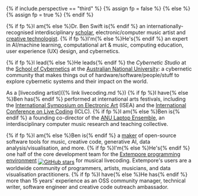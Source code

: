 {% if include.perspective == "third" %} {% assign fp = false %} {% else %}
{% assign fp = true %} {% endif %}

{% if fp %}I am{% else %}Dr. Ben Swift is{% endif %} an
internationally-recognised interdisciplinary
[scholar](https://scholar.google.com/citations?user=OQdYgLEAAAAJ),
electronic/computer music artist and
[creative technologist](https://github.com/benswift).
{% if fp %}I'm{% else %}He's{% endif
%} an expert in AI/machine learning, computational art & music, computing education,
user experience (UX) design, and cybernetics.

{% if fp %}I lead{% else %}He leads{% endif %} the _Cybernetic Studio_ at the
[School of Cybernetics](https://cybernetics.anu.edu.au/) at the
[Australian National University](https://anu.edu.au): a cybernetic community
that makes things out of hardware/software/people/stuff to explore cybernetic
systems and their impact on the world.

As a [livecoding artist]({% link livecoding.md %}) {% if fp %}I have{% else
%}Ben has{% endif %} performed at international arts festivals, including the [International Symposium on Electronic Art](https://www.isea-web.org)
(ISEA) and the [International Conference on Live Coding](https://iclc.toplap.org)
(ICLC). {% if fp %}I am{% else %}Ben is{% endif %} a founding co-director of the
[ANU Laptop Ensemble](https://comp.anu.edu.au/courses/laptop-ensemble/), an interdisciplinary
computer music research and teaching collective.

{% if fp %}I am{% else %}Ben is{% endif %} a
[maker](https://github.com/benswift) of open-source software tools for music,
creative code, generative AI, data analysis/visualisation, and more. {% if fp
%}I'm{% else %}He's{% endif %} one half of the core development team for the [Extempore programming environment](https://github.com/digego/extempore)
<a
style="vertical-align: sub;"
href="https://github.com/digego/extempore/stargazers"><img style="width:unset;"
alt="GitHub stars"
src="https://img.shields.io/github/stars/digego/extempore"></a> for musical livecoding.
Extempore's users are a worldwide community of programmers, artists, musicians, and
data visualisation practitioners. {% if fp %}I have{% else %}He has{% endif %} more
than 15 years' experience as an OSS community manager, technical writer, software
engineer and creative code outreach ambassador.
